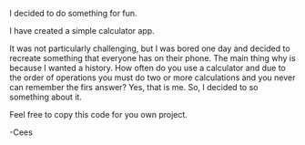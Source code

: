 I decided to do something for fun.

I have created a simple calculator app.

It was not particularly challenging, but I was bored one day and decided to recreate something that everyone has on their phone.
The main thing why is because I wanted a history. How often do you use a calculator and due to the order of operations you must do two or more calculations and you never can remember the firs answer?
Yes, that is me. So, I decided to so something about it.

Feel free to copy this code for you own project.

-Cees
